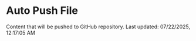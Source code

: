 # Auto Push File

Content that will be pushed to GitHub repository.
Last updated: 07/22/2025, 12:17:05 AM